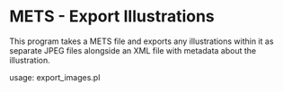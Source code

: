 # METS - Export Illustrations

This program takes a METS file and exports any illustrations within it as separate JPEG files alongside an XML file with metadata about the illustration.

usage:
export_images.pl <metsfile>